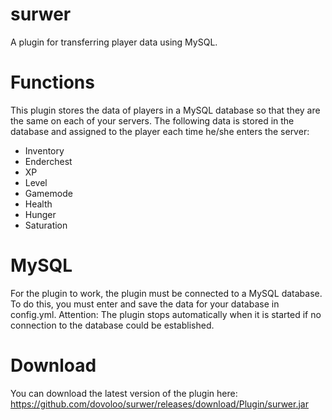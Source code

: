 # surwer
A plugin for transferring player data using MySQL.

# Functions
This plugin stores the data of players in a MySQL database so that they are the same on each of your servers.
The following data is stored in the database and assigned to the player each time he/she enters the server:
- Inventory
- Enderchest
- XP
- Level
- Gamemode
- Health
- Hunger
- Saturation

# MySQL
For the plugin to work, the plugin must be connected to a MySQL database. To do this, you must enter and save the data for your database in config.yml.
Attention: The plugin stops automatically when it is started if no connection to the database could be established.

# Download
You can download the latest version of the plugin here: https://github.com/dovoloo/surwer/releases/download/Plugin/surwer.jar
